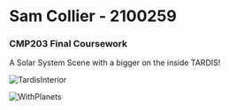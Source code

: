 # Sam Collier - 2100259
### CMP203 Final Coursework

A Solar System Scene with a bigger on the inside TARDIS!

![TardisInterior](https://cdn.discordapp.com/attachments/526352803321610250/1172521188153643088/71adbfbb-cd31-498e-bd37-d463b3f1c317.png?ex=65609e73&is=654e2973&hm=92e42bd236a563aee5532f1086a136fa8d4be3a3e01ea5f5a6ad0cb7380d8e93&)

![WithPlanets](https://media.discordapp.net/attachments/526352803321610250/1172521818410733568/318d60d2-dff1-4483-a03e-78be87c9d905.png?ex=65609f09&is=654e2a09&hm=bc6d779b3864bcdbf88baddb39f61c12573f4f48bb697561999d665669070802&=&width=1061&height=918)
